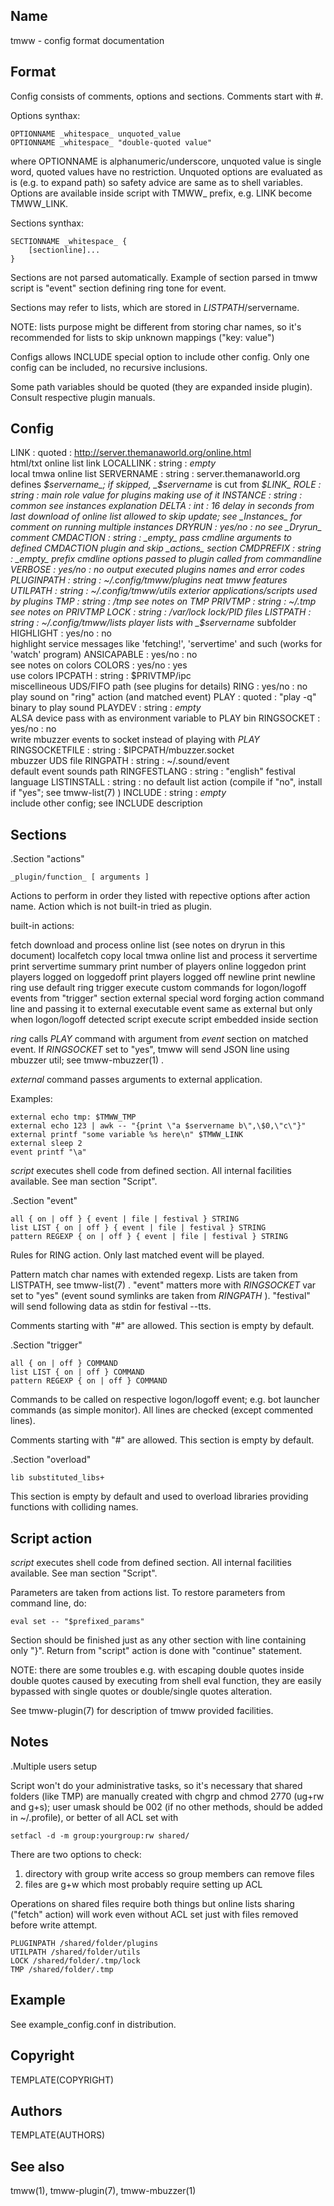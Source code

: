 Name
----
tmww - config format documentation

Format
------
Config consists of comments, options and sections. Comments start with #.

Options synthax:

    OPTIONNAME _whitespace_ unquoted_value
    OPTIONNAME _whitespace_ "double-quoted value"

where OPTIONNAME is alphanumeric/underscore, unquoted value is single word,
quoted values have no restriction. Unquoted options are evaluated as is (e.g.
to expand path) so safety advice are same as to shell variables. Options are
available inside script with TMWW_ prefix, e.g. LINK become TMWW_LINK.

Sections synthax:

    SECTIONNAME _whitespace_ {
        [sectionline]...
    }

Sections are not parsed automatically. Example of section parsed in tmww script
is "event" section defining ring tone for event.

Sections may refer to lists, which are stored in $LISTPATH/$servername.

NOTE: lists purpose might be different from storing char names, so it's
      recommended for lists to skip unknown mappings ("key: value")

Configs allows INCLUDE special option to include other config. Only one config
can be included, no recursive inclusions.

Some path variables should be quoted (they are expanded inside plugin). Consult
respective plugin manuals.

Config
------

LINK : quoted : http://server.themanaworld.org/online.html  
    html/txt online list link
LOCALLINK : string : _empty_  
    local tmwa online list
SERVERNAME : string : server.themanaworld.org  
    defines _$servername_; if skipped, _$servername_ is cut from _$LINK_
ROLE : string : main  
    role value for plugins making use of it
INSTANCE : string : common  
    see instances explanation
DELTA : int : 16  
    delay in seconds from last download of online list allowed to skip update;
    see _Instances_ for comment on running multiple instances
DRYRUN : yes/no : no  
    see _Dryrun_ comment
CMDACTION : string : _empty_  
    pass cmdline arguments to defined CMDACTION plugin and skip _actions_ section
CMDPREFIX : string : _empty_  
    prefix cmdline options passed to plugin called from commandline
VERBOSE : yes/no : no  
    output executed plugins names and error codes
PLUGINPATH : string : ~/.config/tmww/plugins  
    neat tmww features
UTILPATH : string : ~/.config/tmww/utils  
    exterior applications/scripts used by plugins
TMP : string : /tmp  
    see notes on TMP
PRIVTMP : string : ~/.tmp  
    see notes on PRIVTMP
LOCK : string : /var/lock  
    lock/PID files
LISTPATH : string : ~/.config/tmww/lists  
    player lists with _$servername_ subfolder
HIGHLIGHT : yes/no : no  
    highlight service messages like 'fetching!', 'servertime' and such (works for 'watch' program)
ANSICAPABLE : yes/no : no  
    see notes on colors
COLORS : yes/no : yes  
    use colors
IPCPATH : string : $PRIVTMP/ipc  
    miscellineous UDS/FIFO path (see plugins for details)
RING : yes/no : no  
    play sound on "ring" action (and matched event)
PLAY : quoted : "play -q"  
    binary to play sound
PLAYDEV : string : _empty_  
    ALSA device pass with as environment variable to PLAY bin
RINGSOCKET : yes/no : no  
    write mbuzzer events to socket instead of playing with _PLAY_
RINGSOCKETFILE : string : $IPCPATH/mbuzzer.socket  
    mbuzzer UDS file
RINGPATH : string : ~/.sound/event  
    default event sounds path
RINGFESTLANG : string : "english"
    festival language
LISTINSTALL : string : no
    default list action (compile if "no", install if "yes"; see tmww-list(7) )
INCLUDE : string : _empty_  
    include other config; see INCLUDE description

Sections
--------

.Section "actions"

    _plugin/function_ [ arguments ]

Actions to perform in order they listed with repective options after action
name. Action which is not built-in tried as plugin.

built-in actions:

fetch       download and process online list (see notes on dryrun in this document)
localfetch  copy local tmwa online list and process it
servertime  print servertime
summary     print number of players online
loggedon    print players logged on
loggedoff   print players logged off
newline     print newline
ring        use default ring
trigger     execute custom commands for logon/logoff events from "trigger" section
external    special word forging action command line and passing it to external executable
event       same as external but only when logon/logoff detected
script      execute script embedded inside section

_ring_ calls _PLAY_ command with argument from _event_ section on matched
event. If _RINGSOCKET_ set to "yes", tmww will send JSON line using mbuzzer
util; see tmww-mbuzzer(1) .

_external_ command passes arguments to external application.

Examples:

    external echo tmp: $TMWW_TMP
    external echo 123 | awk -- "{print \"a $servername b\",\$0,\"c\"}"
    external printf "some variable %s here\n" $TMWW_LINK
    external sleep 2
    event printf "\a"

_script_ executes shell code from defined section. All internal facilities
available. See man section "Script".

.Section "event"

    all { on | off } { event | file | festival } STRING
    list LIST { on | off } { event | file | festival } STRING
    pattern REGEXP { on | off } { event | file | festival } STRING

Rules for RING action. Only last matched event will be played.

Pattern match char names with extended regexp. Lists are taken from LISTPATH,
see tmww-list(7) . "event" matters more with _RINGSOCKET_ var set to "yes"
(event sound symlinks are taken from _RINGPATH_ ). "festival" will send
following data as stdin for festival --tts.

Comments starting with "#" are allowed. This section is empty by default.

.Section "trigger"

    all { on | off } COMMAND
    list LIST { on | off } COMMAND
    pattern REGEXP { on | off } COMMAND

Commands to be called on respective logon/logoff event; e.g. bot launcher
commands (as simple monitor). All lines are checked (except commented lines).

Comments starting with "#" are allowed. This section is empty by default.

.Section "overload"

    lib substituted_libs+

This section is empty by default and used to overload libraries providing
functions with colliding names.

Script action
-------------

_script_ executes shell code from defined section. All internal facilities
available. See man section "Script".

Parameters are taken from actions list. To restore parameters from command
line, do:

    eval set -- "$prefixed_params"

Section should be finished just as any other section with line containing only
"}". Return from "script" action is done with "continue" statement.

NOTE: there are some troubles e.g. with escaping double quotes inside double
      quotes caused by executing from shell eval function, they are easily
      bypassed with single quotes or double/single quotes alteration.

See tmww-plugin(7) for description of tmww provided facilities.

Notes
-----

.Multiple users setup

Script won't do your administrative tasks, so it's necessary that shared
folders (like TMP) are manually created with chgrp and chmod 2770 (ug+rw and
g+s); user umask should be 002 (if no other methods, should be added in
~/.profile), or better of all ACL set with

    setfacl -d -m group:yourgroup:rw shared/

There are two options to check:

1) directory with group write access so group members can remove files
2) files are g+w which most probably require setting up ACL

Operations on shared files require both things but online lists sharing
("fetch" action) will work even without ACL set just with files removed before
write attempt.

    PLUGINPATH /shared/folder/plugins
    UTILPATH /shared/folder/utils
    LOCK /shared/folder/.tmp/lock
    TMP /shared/folder/.tmp

Example
-------
See example_config.conf in distribution.

Copyright
---------
TEMPLATE(COPYRIGHT)

Authors
-------
TEMPLATE(AUTHORS)

See also
--------
tmww(1), tmww-plugin(7), tmww-mbuzzer(1)

